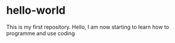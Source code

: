 # hello-world
This is my first repository.
Hello, I am now starting to learn how to programme and use coding
